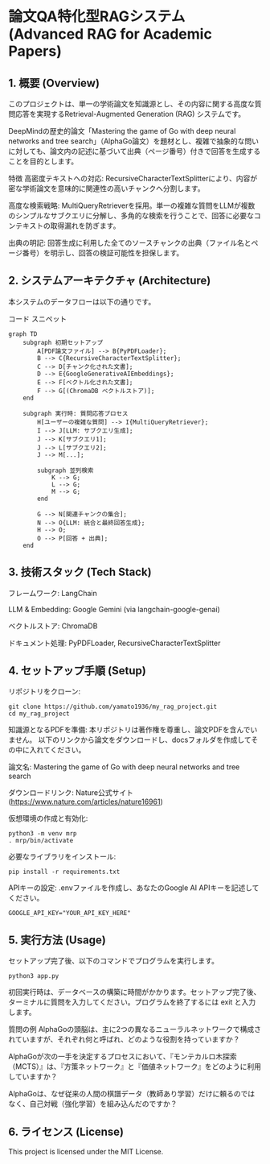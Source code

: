 # 論文QA特化型RAGシステム (Advanced RAG for Academic Papers)

## 1. 概要 (Overview)
このプロジェクトは、単一の学術論文を知識源とし、その内容に関する高度な質問応答を実現するRetrieval-Augmented Generation (RAG) システムです。

DeepMindの歴史的論文「Mastering the game of Go with deep neural networks and tree search」（AlphaGo論文）を題材とし、複雑で抽象的な問いに対しても、論文内の記述に基づいて出典（ページ番号）付きで回答を生成することを目的とします。

特徴
高密度テキストへの対応: RecursiveCharacterTextSplitterにより、内容が密な学術論文を意味的に関連性の高いチャンクへ分割します。

高度な検索戦略: MultiQueryRetrieverを採用。単一の複雑な質問をLLMが複数のシンプルなサブクエリに分解し、多角的な検索を行うことで、回答に必要なコンテキストの取得漏れを防ぎます。

出典の明記: 回答生成に利用した全てのソースチャンクの出典（ファイル名とページ番号）を明示し、回答の検証可能性を担保します。

## 2. システムアーキテクチャ (Architecture)
本システムのデータフローは以下の通りです。

コード スニペット

```
graph TD
    subgraph 初期セットアップ
        A[PDF論文ファイル] --> B{PyPDFLoader};
        B --> C{RecursiveCharacterTextSplitter};
        C --> D[チャンク化された文書];
        D --> E{GoogleGenerativeAIEmbeddings};
        E --> F[ベクトル化された文書];
        F --> G[(ChromaDB ベクトルストア)];
    end

    subgraph 実行時: 質問応答プロセス
        H[ユーザーの複雑な質問] --> I{MultiQueryRetriever};
        I --> J[LLM: サブクエリ生成];
        J --> K[サブクエリ1];
        J --> L[サブクエリ2];
        J --> M[...];

        subgraph 並列検索
            K --> G;
            L --> G;
            M --> G;
        end

        G --> N[関連チャンクの集合];
        N --> O{LLM: 統合と最終回答生成};
        H --> O;
        O --> P[回答 + 出典];
    end
```

## 3. 技術スタック (Tech Stack)
フレームワーク: LangChain

LLM & Embedding: Google Gemini (via langchain-google-genai)

ベクトルストア: ChromaDB

ドキュメント処理: PyPDFLoader, RecursiveCharacterTextSplitter

## 4. セットアップ手順 (Setup)

リポジトリをクローン:
```
git clone https://github.com/yamato1936/my_rag_project.git
cd my_rag_project
```

知識源となるPDFを準備:
本リポジトリは著作権を尊重し、論文PDFを含んでいません。
以下のリンクから論文をダウンロードし、docsフォルダを作成してその中に入れてください。

論文名: Mastering the game of Go with deep neural networks and tree search

ダウンロードリンク: Nature公式サイト(https://www.nature.com/articles/nature16961)

仮想環境の作成と有効化:
```
python3 -m venv mrp
. mrp/bin/activate
```
必要なライブラリをインストール:
```
pip install -r requirements.txt
```

APIキーの設定:
.envファイルを作成し、あなたのGoogle AI APIキーを記述してください。
```
GOOGLE_API_KEY="YOUR_API_KEY_HERE"
```

## 5. 実行方法 (Usage)
セットアップ完了後、以下のコマンドでプログラムを実行します。

```
python3 app.py
```

初回実行時は、データベースの構築に時間がかかります。セットアップ完了後、ターミナルに質問を入力してください。プログラムを終了するには exit と入力します。

質問の例
AlphaGoの頭脳は、主に2つの異なるニューラルネットワークで構成されていますが、それぞれ何と呼ばれ、どのような役割を持っていますか？

AlphaGoが次の一手を決定するプロセスにおいて、『モンテカルロ木探索（MCTS）』は、『方策ネットワーク』と『価値ネットワーク』をどのように利用していますか？

AlphaGoは、なぜ従来の人間の棋譜データ（教師あり学習）だけに頼るのではなく、自己対戦（強化学習）を組み込んだのですか？

## 6. ライセンス (License)
This project is licensed under the MIT License.
